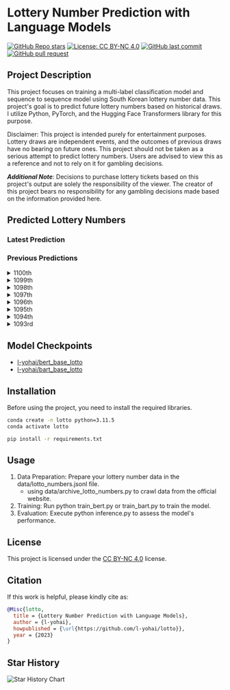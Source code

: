 # Lottery Number Prediction with Language Models

[![GitHub Repo stars](https://img.shields.io/github/stars/l-yohai/lotto?style=social)](https://github.com/l-yohai/lotto/stargazers)
[![License: CC BY-NC 4.0](https://img.shields.io/badge/License-CC_BY--NC_4.0-lightgrey.svg)](https://creativecommons.org/licenses/by-nc/4.0/)
[![GitHub last commit](https://img.shields.io/github/last-commit/l-yohai/lotto)](https://github.com/l-yohai/lotto/commits/main)
[![GitHub pull request](https://img.shields.io/badge/PRs-welcome-blue)](https://github.com/l-yohai/lotto/pulls)


## Project Description
This project focuses on training a multi-label classification model and sequence to sequence model using South Korean lottery number data. This project's goal is to predict future lottery numbers based on historical draws. I utilize Python, PyTorch, and the Hugging Face Transformers library for this purpose.

Disclaimer: This project is intended purely for entertainment purposes. Lottery draws are independent events, and the outcomes of previous draws have no bearing on future ones. This project should not be taken as a serious attempt to predict lottery numbers. Users are advised to view this as a reference and not to rely on it for gambling decisions.

***Additional Note***: Decisions to purchase lottery tickets based on this project's output are solely the responsibility of the viewer. The creator of this project bears no responsibility for any gambling decisions made based on the information provided here.

## Predicted Lottery Numbers

### Latest Prediction


### Previous Predictions

<details>
    <summary>1100th</summary>

- 1100th predicted numbers
    - bert: 12, 16, 18, 19, 28, 43, bonus: 33
    - bart: 2, 4, 13, 17, 18, 24, bonus: 1
- 1100th actual numbers: 17, 26, 29, 30, 31, 43, bonus: 12

</details>

<details>
    <summary>1099th</summary>

- 1099th predicted numbers
    - bert: 18, 19, 34, 36, 42, 43, bonus: 11
    - bart: 2, 7, 12, 17, 21, 44, bonus: 43
- 1099th actual numbers: 3, 20, 28, 38, 40, 43, bonus: 4

</details>

<details>
    <summary>1098th</summary>

- 1098th predicted numbers
    - bert: 11, 12, 18, 20, 21, 45, bonus: 22
    - bart: 1, 2, 10, 14, 20, 43, bonus: 13
- 1098th actual numbers: 12, 16, 21, 24, 41, 43, bonus: 15

</details>

<details>
    <summary>1097th</summary>

- 1097th predicted numbers
    - bert: 2, 7, 10, 19, 33, 36, bonus: 22
    - bart: 2, 4, 12, 14, 18, 26, bonus: 35
- 1097th actual numbers: 14, 33, 34, 35, 37, 40, bonus: 4

</details>

<details>
    <summary>1096th</summary>

- 1096th predicted numbers
    - bert: 11, 19, 33, 36, 41, 45, bonus: 12
    - bart: 2, 4, 12, 14, 23, 34, bonus: 27
- 1096th actual numbers: 1, 12, 16, 19, 23, 43, bonus: 34

</details>

<details>
    <summary>1095th</summary>

- 1095th predicted numbers
    - bert: 11, 12, 18, 19, 24, 45, bonus: 21
    - bart: 4, 8, 17, 18, 22, 24, bonus: 27
- 1095th actual numbers: 8, 14, 28, 29, 34, 40, bonus: 12

</details>

<details>
    <summary>1094th</summary>

- 1094th predicted numbers
    - bert: 12, 18, 19, 33, 36, 42, bonus: 43
    - bart: 5, 12, 17, 18, 23, 26, bonus: 43
- 1094th actual numbers: 6, 7, 15, 22, 26, 40, bonus: 41

</details>

<details>
    <summary>1093rd</summary>

- 1093rd predicted numbers
    - bert: 6, 18, 22, 24, 35, 44, bonus: 45
    - bart: 4, 12, 14, 18, 30, 44, bonus: 21
- 1093rd actual numbers: 10, 17, 22, 30, 35, 43, 44

</details>


## Model Checkpoints

- [l-yohai/bert_base_lotto](https://huggingface.co/l-yohai/bert_base_lotto?text=1093rd+lottery+numbers)
- [l-yohai/bart_base_lotto](https://huggingface.co/l-yohai/bart_base_lotto?text=1093rd+lottery+numbers)


## Installation

Before using the project, you need to install the required libraries.

```bash
conda create -n lotto python=3.11.5
conda activate lotto

pip install -r requirements.txt
```

## Usage

1. Data Preparation: Prepare your lottery number data in the data/lotto_numbers.jsonl file.
    * using data/archive_lotto_numbers.py to crawl data from the official website.
2. Training: Run python train_bert.py or train_bart.py to train the model.
3. Evaluation: Execute python inference.py to assess the model's performance.

## License

This project is licensed under the [CC BY-NC 4.0](https://creativecommons.org/licenses/by-nc/4.0/deed.ko) license.

## Citation

If this work is helpful, please kindly cite as:

```bibtex
@Misc{lotto,
  title = {Lottery Number Prediction with Language Models},
  author = {l-yohai},
  howpublished = {\url{https://github.com/l-yohai/lotto}},
  year = {2023}
}
```

## Star History

![Star History Chart](https://api.star-history.com/svg?repos=l-yohai/lotto&type=Date)

